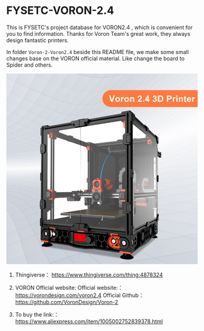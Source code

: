 # FYSETC-VORON-2.4
This is FYSETC's project database for VORON2.4 , which is convenient for you to find information. Thanks for Voron Team's great work, they always design fantastic printers.

In folder `Voron-2-Voron2.4` beside this README file, we make some small changes base on the VORON official material. Like change the board to Spider and others. 

![](VORON2.JPG)

1. Thingiverse：
   https://www.thingiverse.com/thing:4878324

2. VORON Official website:
   Official website:：https://vorondesign.com/voron2.4
   Official Github：https://github.com/VoronDesign/Voron-2

3. To buy the link:：
   https://www.aliexpress.com/item/1005002752839378.html
